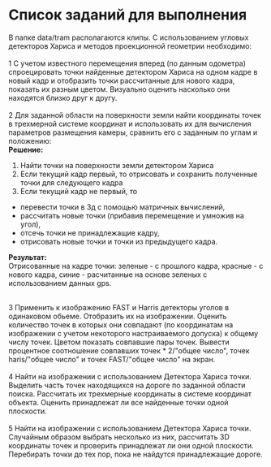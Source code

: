 # Список заданий для выполнения
В папке data/tram располагаются клипы. C использованием угловых детекторов Хариса и методов проекционной геометрии необходимо:<br />
<br />
1 С учетом известного перемещения вперед (по данным одометра) спроецировать точки найденные детектором Хариса на одном кадре в новый кадр и отобразить точки рассчитанные для нового кадра, показать их разным цветом. Визуально оценить насколько они находятся близко друг к другу. <br />
<br /> 
2 Для заданной области на поверхности земли найти координаты точек в трехмерной системе координат и использовать их для вычисления параметров размещения камеры, сравнить его с заданным по углам и положению:<br />
**Решение:**<br />
1. Найти точки на поверхности земли детектором Хариса
2. Если текущий кадр первый, то отрисовать и сохранить полученные точки для следующего кадра
3. Если текущий кадр не первый, то 
- перевести точки в 3д с помощью матричных вычислений,
- рассчитать новые точки (прибавив перемещение и умножив на угол),
- отсечь точки не принадлежащие кадру,
- отрисовать новые точки и точки из предыдущего кадра.<br />

**Результат:**<br />
Отрисованные на кадре точки: зеленые - с прошлого кадра, красные - с нового кадра, синие - расчитанные на основе зеленых с использованием данных gps.<br />
<br />

3 Применить к изображению FAST и Harris детекторы уголов в одинаковом обьеме. Отобразить их на изображении. Оценить количество точек в которых они совпадают (по координатам на изображении с учетом некоторого настраиваемого допуска) к общему числу точек. Цветом показать совпавшие пары точек. Вывести процентное соотношение совпавших точек * 2/"общее число", точек haris/"общее число" и точек FAST/"общее число" на экран.<br />
<br />
4 Найти на изображении с использованием Детектора Хариса точки. Выделить часть точек находящихся на дороге по заданной области поиска. Рассчитать их трехмерные координаты в системе координат объекта. Оценить принадлежат ли все найденные точки одной плоскости.<br />
<br />
5 Найти на изображении с использованием Детектора Хариса точки. Случайным образом выбрать несколько из них, рассчитать 3D координаты точек и проверить принадлежат ли они одной плоскости. Перебирать точки до тех пор, пока не найдутся принадлежащие дороге.<br />
